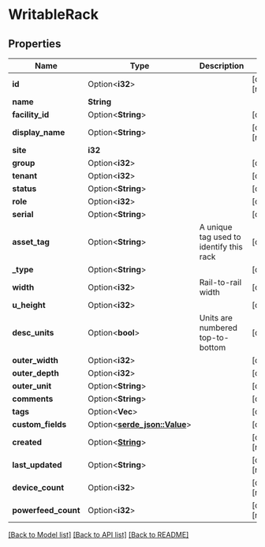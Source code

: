 # WritableRack

## Properties

Name | Type | Description | Notes
------------ | ------------- | ------------- | -------------
**id** | Option<**i32**> |  | [optional][readonly]
**name** | **String** |  | 
**facility_id** | Option<**String**> |  | [optional]
**display_name** | Option<**String**> |  | [optional][readonly]
**site** | **i32** |  | 
**group** | Option<**i32**> |  | [optional]
**tenant** | Option<**i32**> |  | [optional]
**status** | Option<**String**> |  | [optional]
**role** | Option<**i32**> |  | [optional]
**serial** | Option<**String**> |  | [optional]
**asset_tag** | Option<**String**> | A unique tag used to identify this rack | [optional]
**_type** | Option<**String**> |  | [optional]
**width** | Option<**i32**> | Rail-to-rail width | [optional]
**u_height** | Option<**i32**> |  | [optional]
**desc_units** | Option<**bool**> | Units are numbered top-to-bottom | [optional]
**outer_width** | Option<**i32**> |  | [optional]
**outer_depth** | Option<**i32**> |  | [optional]
**outer_unit** | Option<**String**> |  | [optional]
**comments** | Option<**String**> |  | [optional]
**tags** | Option<**Vec<String>**> |  | [optional]
**custom_fields** | Option<[**serde_json::Value**](.md)> |  | [optional]
**created** | Option<[**String**](string.md)> |  | [optional][readonly]
**last_updated** | Option<**String**> |  | [optional][readonly]
**device_count** | Option<**i32**> |  | [optional][readonly]
**powerfeed_count** | Option<**i32**> |  | [optional][readonly]

[[Back to Model list]](../README.md#documentation-for-models) [[Back to API list]](../README.md#documentation-for-api-endpoints) [[Back to README]](../README.md)


